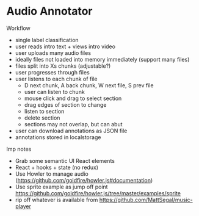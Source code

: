 # Audio Annotator

Workflow

- single label classification
- user reads intro text + views intro video
- user uploads many audio files
- ideally files not loaded into memory immediately (support many files)
- files split into Xs chunks (adjustable?)
- user progresses through files
- user listens to each chunk of file
  - D next chunk, A back chunk, W next file, S prev file
  - user can listen to chunk
  - mouse click and drag to select section
  - drag edges of section to change
  - listen to section
  - delete section
  - sections may not overlap, but can abut
- user can download annotations as JSON file
- annotations stored in localstorage

Imp notes

- Grab some semantic UI React elements
- React + hooks + state (no redux)
- Use Howler to manage audio (https://github.com/goldfire/howler.js#documentation)
- Use sprite example as jump off point https://github.com/goldfire/howler.js/tree/master/examples/sprite
- rip off whatever is available from https://github.com/MattSegal/music-player
